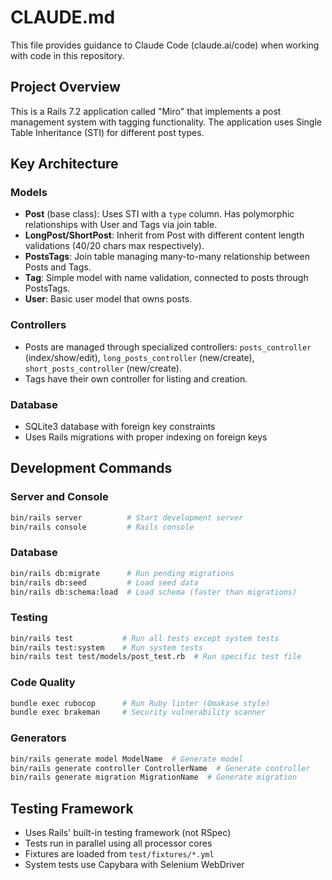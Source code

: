 # CLAUDE.md

This file provides guidance to Claude Code (claude.ai/code) when working with code in this repository.

## Project Overview

This is a Rails 7.2 application called "Miro" that implements a post management system with tagging functionality. The application uses Single Table Inheritance (STI) for different post types.

## Key Architecture

### Models
- **Post** (base class): Uses STI with a `type` column. Has polymorphic relationships with User and Tags via join table.
- **LongPost/ShortPost**: Inherit from Post with different content length validations (40/20 chars max respectively).
- **PostsTags**: Join table managing many-to-many relationship between Posts and Tags.
- **Tag**: Simple model with name validation, connected to posts through PostsTags.
- **User**: Basic user model that owns posts.

### Controllers
- Posts are managed through specialized controllers: `posts_controller` (index/show/edit), `long_posts_controller` (new/create), `short_posts_controller` (new/create).
- Tags have their own controller for listing and creation.

### Database
- SQLite3 database with foreign key constraints
- Uses Rails migrations with proper indexing on foreign keys

## Development Commands

### Server and Console
```bash
bin/rails server          # Start development server
bin/rails console         # Rails console
```

### Database
```bash
bin/rails db:migrate      # Run pending migrations
bin/rails db:seed         # Load seed data
bin/rails db:schema:load  # Load schema (faster than migrations)
```

### Testing
```bash
bin/rails test           # Run all tests except system tests
bin/rails test:system    # Run system tests
bin/rails test test/models/post_test.rb  # Run specific test file
```

### Code Quality
```bash
bundle exec rubocop      # Run Ruby linter (Omakase style)
bundle exec brakeman     # Security vulnerability scanner
```

### Generators
```bash
bin/rails generate model ModelName  # Generate model
bin/rails generate controller ControllerName  # Generate controller
bin/rails generate migration MigrationName  # Generate migration
```

## Testing Framework

- Uses Rails' built-in testing framework (not RSpec)
- Tests run in parallel using all processor cores
- Fixtures are loaded from `test/fixtures/*.yml`
- System tests use Capybara with Selenium WebDriver